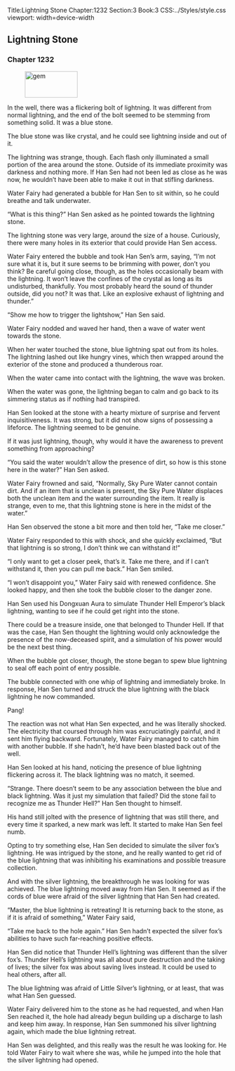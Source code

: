 Title:Lightning Stone 
Chapter:1232 
Section:3 
Book:3 
CSS:../Styles/style.css 
viewport: width=device-width
  
## Lightning Stone
### Chapter 1232 
<figure>
	<img src="../Images/gem.gif" alt="gem" id="gem" width="120" height="60" />
</figure>
  

  
  In the well, there was a flickering bolt of lightning. It was different from normal lightning, and the end of the bolt seemed to be stemming from something solid. It was a blue stone.

The blue stone was like crystal, and he could see lightning inside and out of it.

The lightning was strange, though. Each flash only illuminated a small portion of the area around the stone. Outside of its immediate proximity was darkness and nothing more. If Han Sen had not been led as close as he was now, he wouldn’t have been able to make it out in that stifling darkness.

Water Fairy had generated a bubble for Han Sen to sit within, so he could breathe and talk underwater.

“What is this thing?” Han Sen asked as he pointed towards the lightning stone.

The lightning stone was very large, around the size of a house. Curiously, there were many holes in its exterior that could provide Han Sen access.

Water Fairy entered the bubble and took Han Sen’s arm, saying, “I’m not sure what it is, but it sure seems to be brimming with power, don’t you think? Be careful going close, though, as the holes occasionally beam with the lightning. It won’t leave the confines of the crystal as long as its undisturbed, thankfully. You most probably heard the sound of thunder outside, did you not? It was that. Like an explosive exhaust of lightning and thunder.”

“Show me how to trigger the lightshow,” Han Sen said.

Water Fairy nodded and waved her hand, then a wave of water went towards the stone.

When her water touched the stone, blue lightning spat out from its holes. The lightning lashed out like hungry vines, which then wrapped around the exterior of the stone and produced a thunderous roar.

When the water came into contact with the lightning, the wave was broken.

When the water was gone, the lightning began to calm and go back to its simmering status as if nothing had transpired.

Han Sen looked at the stone with a hearty mixture of surprise and fervent inquisitiveness. It was strong, but it did not show signs of possessing a lifeforce. The lightning seemed to be genuine.

If it was just lightning, though, why would it have the awareness to prevent something from approaching?

“You said the water wouldn’t allow the presence of dirt, so how is this stone here in the water?” Han Sen asked.

Water Fairy frowned and said, “Normally, Sky Pure Water cannot contain dirt. And if an item that is unclean is present, the Sky Pure Water displaces both the unclean item and the water surrounding the item. It really is strange, even to me, that this lightning stone is here in the midst of the water.”

Han Sen observed the stone a bit more and then told her, “Take me closer.”

Water Fairy responded to this with shock, and she quickly exclaimed, “But that lightning is so strong, I don’t think we can withstand it!”

“I only want to get a closer peek, that’s it. Take me there, and if I can’t withstand it, then you can pull me back.” Han Sen smiled.

“I won’t disappoint you,” Water Fairy said with renewed confidence. She looked happy, and then she took the bubble closer to the danger zone.

Han Sen used his Dongxuan Aura to simulate Thunder Hell Emperor’s black lightning, wanting to see if he could get right into the stone.

There could be a treasure inside, one that belonged to Thunder Hell. If that was the case, Han Sen thought the lightning would only acknowledge the presence of the now-deceased spirit, and a simulation of his power would be the next best thing.

When the bubble got closer, though, the stone began to spew blue lightning to seal off each point of entry possible.

The bubble connected with one whip of lightning and immediately broke. In response, Han Sen turned and struck the blue lightning with the black lightning he now commanded.

Pang!

The reaction was not what Han Sen expected, and he was literally shocked. The electricity that coursed through him was excruciatingly painful, and it sent him flying backward. Fortunately, Water Fairy managed to catch him with another bubble. If she hadn’t, he’d have been blasted back out of the well.

Han Sen looked at his hand, noticing the presence of blue lightning flickering across it. The black lightning was no match, it seemed.

“Strange. There doesn’t seem to be any association between the blue and black lightning. Was it just my simulation that failed? Did the stone fail to recognize me as Thunder Hell?” Han Sen thought to himself.

His hand still jolted with the presence of lightning that was still there, and every time it sparked, a new mark was left. It started to make Han Sen feel numb.

Opting to try something else, Han Sen decided to simulate the silver fox’s lightning. He was intrigued by the stone, and he really wanted to get rid of the blue lightning that was inhibiting his examinations and possible treasure collection.

And with the silver lightning, the breakthrough he was looking for was achieved. The blue lightning moved away from Han Sen. It seemed as if the cords of blue were afraid of the silver lightning that Han Sen had created.

“Master, the blue lightning is retreating! It is returning back to the stone, as if it is afraid of something,” Water Fairy said,

“Take me back to the hole again.” Han Sen hadn’t expected the silver fox’s abilities to have such far-reaching positive effects.

Han Sen did notice that Thunder Hell’s lightning was different than the silver fox’s. Thunder Hell’s lightning was all about pure destruction and the taking of lives; the silver fox was about saving lives instead. It could be used to heal others, after all.

The blue lightning was afraid of Little Silver’s lightning, or at least, that was what Han Sen guessed.

Water Fairy delivered him to the stone as he had requested, and when Han Sen reached it, the hole had already begun building up a discharge to lash and keep him away. In response, Han Sen summoned his silver lightning again, which made the blue lightning retreat.

Han Sen was delighted, and this really was the result he was looking for. He told Water Fairy to wait where she was, while he jumped into the hole that the silver lightning had opened.

